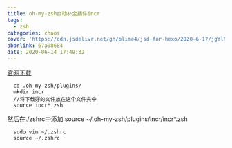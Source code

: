 ```yaml
---
title: oh-my-zsh自动补全插件incr
tags:
  - zsh
categories: chaos
cover: 'https://cdn.jsdelivr.net/gh/blime4/jsd-for-hexo/2020-6-17/jgYlNR1HEQL9GwP.jpg'
abbrlink: 67a08684
date: 2020-06-14 17:49:32
---
```


[官网下载](http://mimosa-pudica.net/zsh-incremental.html)

```
  cd .oh-my-zsh/plugins/
  mkdir incr
  //将下载好的文件放在这个文件夹中
  source incr*.zsh
```


然后在./zshrc中添加  source ~/.oh-my-zsh/plugins/incr/incr*.zsh

```
  sudo vim ~/.zshrc
  source ~/.zshrc
```

  
